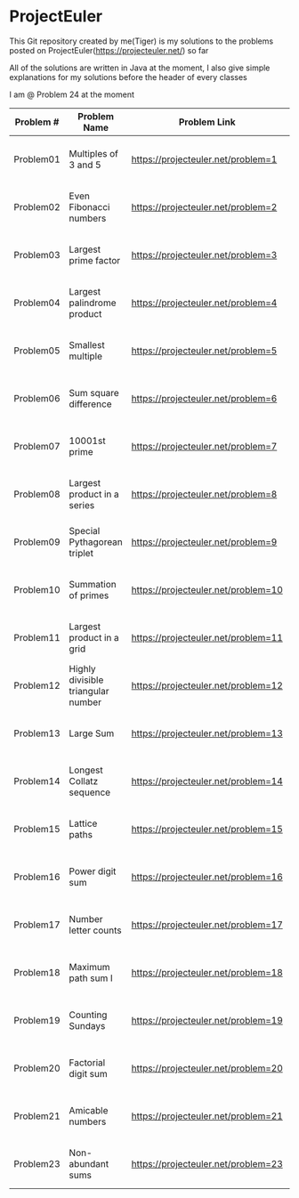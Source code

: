 ProjectEuler
============

This Git repository created by me(Tiger) is my solutions to the problems posted on ProjectEuler(https://projecteuler.net/) so far

All of the solutions are written in Java at the moment, I also give simple explanations for my solutions before the header of every classes


I am @ Problem 24 at the moment



|   Problem #   | Problem Name  | Problem Link  |  Solved Time  | 
| ------------- | ------------- | ------------- | ------------- |
|   Problem01    | Multiples of 3 and 5 |  https://projecteuler.net/problem=1  | 2014-11-27 9:52 pm |
|   Problem02   | Even Fibonacci numbers  |  https://projecteuler.net/problem=2  | 2014-11-27 10:25 pm |
|   Problem03   | Largest prime factor  |  https://projecteuler.net/problem=3  | 2014-12-03 11:35 pm |
|   Problem04   | Largest palindrome product  |  https://projecteuler.net/problem=4  | 2014-12-03 11:35 pm |
|   Problem05   | Smallest multiple  |  https://projecteuler.net/problem=5  | 2014-12-03 11:35 pm |
|   Problem06   | Sum square difference  |  https://projecteuler.net/problem=6  | 2014-12-03 11:35 pm |
|   Problem07   | 10001st prime  |  https://projecteuler.net/problem=7  | 2014-12-03 11:35 pm |
|   Problem08   | Largest product in a series  |  https://projecteuler.net/problem=8  | 2014-12-03 11:35 pm |
|   Problem09   | Special Pythagorean triplet  |  https://projecteuler.net/problem=9  | 2014-12-03 11:35 pm |
|   Problem10   | Summation of primes  |  https://projecteuler.net/problem=10  | 2014-12-03 11:35 pm |
|   Problem11   | Largest product in a grid  |  https://projecteuler.net/problem=11  | 2014-11-28 00:00 am |
|   Problem12   | Highly divisible triangular number  |  https://projecteuler.net/problem=12  | 2014-11-27 10:10 pm |
|   Problem13   | Large Sum  |  https://projecteuler.net/problem=13  | 2014-11-29 4:45 pm |
|   Problem14   | Longest Collatz sequence  |  https://projecteuler.net/problem=14  | 2014-11-29 2:12 am |
|   Problem15   | Lattice paths  |  https://projecteuler.net/problem=15  | 2014-11-28 5:30 pm |
|   Problem16   | Power digit sum  |  https://projecteuler.net/problem=16  | 2014-11-29 5:45 pm |
|   Problem17   | Number letter counts  |  https://projecteuler.net/problem=17  | 2014-11-30 5:32 pm |
|   Problem18   | Maximum path sum I |  https://projecteuler.net/problem=18  | 2014-11-30 3:45 pm |
|   Problem19   | Counting Sundays  |  https://projecteuler.net/problem=19  | 2014-11-30 5:01 pm |
|   Problem20   | Factorial digit sum  |  https://projecteuler.net/problem=20  | 2014-11-30 4:30 pm |
|   Problem21   | Amicable numbers |  https://projecteuler.net/problem=21  | 2014-11-03 10:20 pm |
|   Problem23   | Non-abundant sums |  https://projecteuler.net/problem=23  | 2014-11-04 02:13 am |




